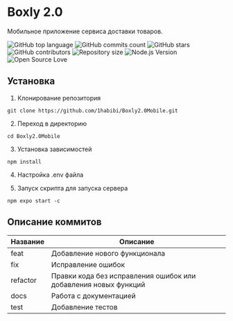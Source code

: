 # Boxly 2.0

Мобильное приложение сервиса доставки товаров.

![GitHub top language](https://img.shields.io/github/languages/top/1habibi/Boxly2.0Mobile?color=yellow)
![GitHub commits count](https://img.shields.io/github/commit-activity/t/1habibi/Boxly2.0Mobile?color=blue)
![GitHub stars](https://img.shields.io/github/stars/1habibi/Boxly2.0Mobile?color=purple)
![GitHub contributors](https://img.shields.io/github/contributors/1habibi/Boxly2.0Mobile?color=green)
![Repository size](https://img.shields.io/github/repo-size/1habibi/Boxly2.0Mobile?color=yellow)
![Node.js Version](https://img.shields.io/badge/node-%3E%3D%2012.0.0-brightgreen)
![Open Source Love](https://img.shields.io/badge/open--source-%E2%9D%A4-red)

## Установка

1. Клонирование репозитория

`git clone https://github.com/1habibi/Boxly2.0Mobile.git`

2. Переход в директорию

`cd Boxly2.0Mobile`

3. Установка зависимостей

`npm install`

4. Настройка .env файла

5. Запуск скрипта для запуска сервера

`npm expo start -c`

## Описание коммитов

| Название | Описание                                                        |
| -------- | --------------------------------------------------------------- |
| feat     | Добавление нового функционала                                   |
| fix      | Исправление ошибок                                              |
| refactor | Правки кода без исправления ошибок или добавления новых функций |
| docs     | Работа с документацией                                          |
| test     | Добавление тестов                                               |
